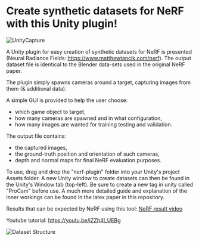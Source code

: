 # Create synthetic datasets for NeRF with this Unity plugin!

![UnityCapture](https://user-images.githubusercontent.com/32450751/148696613-df457232-7c66-43be-a7bb-fe1f0ea95f48.png)

A Unity plugin for easy creation of synthetic datasets for NeRF is presented (Neural Radiance Fields: https://www.matthewtancik.com/nerf). The output dataset file is identical to the Blender data-sets used in the original NeRF paper. 

The plugin simply spawns cameras around a target, capturing images from them (& additional data). 

A simple GUI is provided to help the user choose: 
- which game object to target,
- how many cameras are spawned and in what configuration,
- how many images are wanted for training testing and validation. 

The output file contains:
- the captured images, 
- the ground-truth position and orientation of such cameras, 
- depth and normal maps for final NeRF evaluation purposes. 

To use, drag and drop the "nerf-plugin" folder into your Unity's project Assets folder. A new Unity window to create datasets can then be found in the Unity's Window tab (top-left). Be sure to create a new tag in unity called "ProCam" before use. A much more detailed guide and explanation of the inner workings can be found in the latex paper in this repository. 

Results that can be expected by NeRF using this tool: [NeRF result video](https://user-images.githubusercontent.com/32450751/134493567-9afd8f72-4be1-47af-a3c8-c2239ce79641.mp4)

Youtube tutorial: https://youtu.be/iZZh4I_UEBg

![Dataset Structure](https://user-images.githubusercontent.com/32450751/148696633-4c8b630e-e9a4-4aec-937e-7df52003a325.png)


